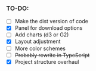 ### TO-DO:

- [ ] Make the dist version of code
- [x] Panel for download options
- [ ] Add charts (d3 or G2)
- [x] Layout adjustment
- [ ] More color schemes
- [ ] ~~Probably rewrite in TypeScript~~
- [x] Project structure overhaul